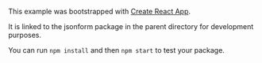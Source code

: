 This example was bootstrapped with [Create React App](https://github.com/facebook/create-react-app).

It is linked to the jsonform package in the parent directory for development purposes.

You can run `npm install` and then `npm start` to test your package.

